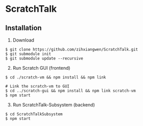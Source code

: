 # ScratchTalk

## Installation
1. Download
``` command
$ git clone https://github.com/zihxiangwen/ScratchTalk.git
$ git submodule init
$ git submodule update --recursive
```

2. Run Scratch GUI (frontend)
``` command
$ cd ./scratch-vm && npm install && npm link

# Link the scratch-vm to GUI
$ cd ../scratch-gui && npm install && npm link scratch-vm
$ npm start
```

3. Run ScratchTalk-Subsystem (backend)
``` command
$ cd ScratchTalkSubsystem
$ npm start
```
